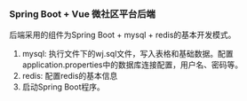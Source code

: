 ### Spring Boot + Vue 微社区平台后端

后端采用的组件为Spring Boot + mysql + redis的基本开发模式。

1.  mysql: 执行文件下的wj.sql文件，写入表格和基础数据。配置application.properties中的数据库连接配置，用户名、密码等。
2. redis: 配置redis的基本信息
3. 启动Spring Boot程序。
